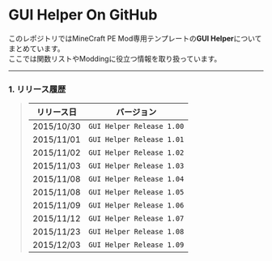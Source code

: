 # GUI Helper On GitHub
このレポジトリではMineCraft PE Mod専用テンプレートの**GUI Helper**についてまとめています。
<br>
ここでは関数リストやModdingに役立つ情報を取り扱っています。
****************************************************************************************************
### 1. リリース履歴
> |リリース日|バージョン|
> |:--------:|:----------:|
> |2015/10/30|`GUI Helper Release 1.00`|
> |2015/11/01|`GUI Helper Release 1.01`|
> |2015/11/02|`GUI Helper Release 1.02`|
> |2015/11/03|`GUI Helper Release 1.03`|
> |2015/11/08|`GUI Helper Release 1.04`|
> |2015/11/08|`GUI Helper Release 1.05`|
> |2015/11/09|`GUI Helper Release 1.06`|
> |2015/11/12|`GUI Helper Release 1.07`|
> |2015/11/23|`GUI Helper Release 1.08`|
> |2015/12/03|`GUI Helper Release 1.09`|
